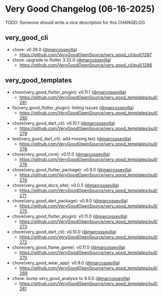# Very Good Changelog (06-16-2025)

TODO: Someone should write a nice description for this CHANGELOG

## very_good_cli
- chore: v0.26.0 ([@marcossevilla](https://github.com/marcossevilla))
	- https://github.com/VeryGoodOpenSource/very_good_cli/pull/1287
- chore: upgrade to flutter 3.32.0 ([@marcossevilla](https://github.com/marcossevilla))
	- https://github.com/VeryGoodOpenSource/very_good_cli/pull/1286

## very_good_templates
- chore(very_good_flutter_plugin): v0.11.1 ([@marcossevilla](https://github.com/marcossevilla))
	- https://github.com/VeryGoodOpenSource/very_good_templates/pull/281
- fix(very_good_flutter_plugin): linting issues ([@marcossevilla](https://github.com/marcossevilla))
	- https://github.com/VeryGoodOpenSource/very_good_templates/pull/280
- chore(very_good_dart_cli): v0.10.1 ([@marcossevilla](https://github.com/marcossevilla))
	- https://github.com/VeryGoodOpenSource/very_good_templates/pull/279
- test(very_good_dart_cli): add missing test ([@marcossevilla](https://github.com/marcossevilla))
	- https://github.com/VeryGoodOpenSource/very_good_templates/pull/278
- chore(very_good_core): v0.11.0 ([@marcossevilla](https://github.com/marcossevilla))
	- https://github.com/VeryGoodOpenSource/very_good_templates/pull/276
- chore(very_good_flutter_package): v0.9.0 ([@marcossevilla](https://github.com/marcossevilla))
	- https://github.com/VeryGoodOpenSource/very_good_templates/pull/274
- chore(very_good_docs_site): v0.0.5 ([@marcossevilla](https://github.com/marcossevilla))
	- https://github.com/VeryGoodOpenSource/very_good_templates/pull/271
- chore(very_good_dart_package): v0.9.0 ([@marcossevilla](https://github.com/marcossevilla))
	- https://github.com/VeryGoodOpenSource/very_good_templates/pull/275
- chore(very_good_flutter_plugin): v0.11.0 ([@marcossevilla](https://github.com/marcossevilla))
	- https://github.com/VeryGoodOpenSource/very_good_templates/pull/273
- chore(very_good_dart_cli): v0.10.0 ([@marcossevilla](https://github.com/marcossevilla))
	- https://github.com/VeryGoodOpenSource/very_good_templates/pull/272
- chore(very_good_flame_game): v0.11.0 ([@marcossevilla](https://github.com/marcossevilla))
	- https://github.com/VeryGoodOpenSource/very_good_templates/pull/270
- chore(very_good_wear_app): v0.9.0 ([@marcossevilla](https://github.com/marcossevilla))
	- https://github.com/VeryGoodOpenSource/very_good_templates/pull/269
- chore: bump very_good_analysis to 9.0.0 ([@marcossevilla](https://github.com/marcossevilla))
	- https://github.com/VeryGoodOpenSource/very_good_templates/pull/261
